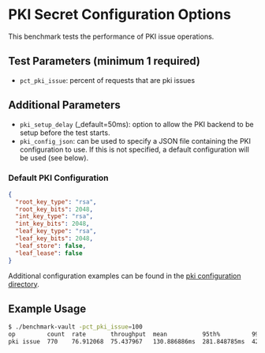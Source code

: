 # PKI Secret Configuration Options

This benchmark tests the performance of PKI issue operations.

## Test Parameters (minimum 1 required)

- `pct_pki_issue`: percent of requests that are pki issues

## Additional Parameters

- `pki_setup_delay` (_default=50ms): option to allow the PKI backend to be setup before the test starts.
- `pki_config_json`: can be used to specify a JSON file containing the PKI configuration
to use.  If this is not specified, a default configuration will be used (see below).

### Default PKI Configuration

```json
{
  "root_key_type": "rsa",
  "root_key_bits": 2048,
  "int_key_type": "rsa",
  "int_key_bits": 2048,
  "leaf_key_type": "rsa",
  "leaf_key_bits": 2048,
  "leaf_store": false,
  "leaf_lease": false
}
```

Additional configuration examples can be found in the [pki configuration directory](/configs/pki/).

## Example Usage

```bash
$ ./benchmark-vault -pct_pki_issue=100
op         count  rate       throughput  mean          95th%         99th%         successRatio
pki issue  770    76.912068  75.437967   130.886886ms  281.848785ms  424.038003ms  100.00%
```
